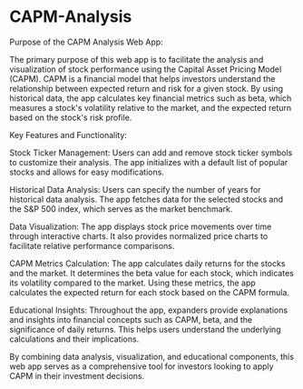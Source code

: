 # CAPM-Analysis

Purpose of the CAPM Analysis Web App:

The primary purpose of this web app is to facilitate the analysis and visualization of stock performance using the Capital Asset Pricing Model (CAPM). CAPM is a financial model that helps investors understand the relationship between expected return and risk for a given stock. By using historical data, the app calculates key financial metrics such as beta, which measures a stock's volatility relative to the market, and the expected return based on the stock's risk profile.

Key Features and Functionality:

Stock Ticker Management: Users can add and remove stock ticker symbols to customize their analysis. The app initializes with a default list of popular stocks and allows for easy modifications.

Historical Data Analysis: Users can specify the number of years for historical data analysis. The app fetches data for the selected stocks and the S&P 500 index, which serves as the market benchmark.

Data Visualization: The app displays stock price movements over time through interactive charts. It also provides normalized price charts to facilitate relative performance comparisons.

CAPM Metrics Calculation: The app calculates daily returns for the stocks and the market. It determines the beta value for each stock, which indicates its volatility compared to the market. Using these metrics, the app calculates the expected return for each stock based on the CAPM formula.

Educational Insights: Throughout the app, expanders provide explanations and insights into financial concepts such as CAPM, beta, and the significance of daily returns. This helps users understand the underlying calculations and their implications.

By combining data analysis, visualization, and educational components, this web app serves as a comprehensive tool for investors looking to apply CAPM in their investment decisions.
